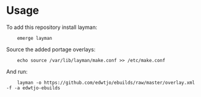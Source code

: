 # Usage

To add this repository install layman:

        emerge layman

Source the added portage overlays:

        echo source /var/lib/layman/make.conf >> /etc/make.conf

And run:

        layman -o https://github.com/edwtjo/ebuilds/raw/master/overlay.xml -f -a edwtjo-ebuilds 

